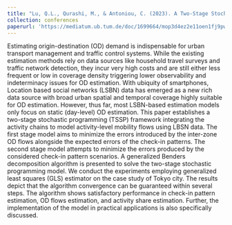 ```yaml
---
title: "Lu, Q.L., Qurashi, M., & Antoniou, C. (2023). A Two-Stage Stochastic Programming approach for Dynamic OD Estimation. In 102th TRB Annual Meeting 2023."
collection: conferences
paperurl: 'https://mediatum.ub.tum.de/doc/1699664/mop3d4ez2e11oen1fj9pwl1gf.pdf'
---
```

Estimating origin-destination (OD) demand is indispensable for urban transport management and traffic control systems. While the existing estimation methods rely on data sources like household travel surveys and traffic network detection, they incur very high costs and are still either less frequent or low in coverage density triggering lower observability and indeterminacy issues for OD estimation. With ubiquity of smartphones, Location based social networks (LSBN) data has emerged as a new rich data source with broad urban spatial and temporal coverage highly suitable for OD estimation. However, thus far, most LSBN-based estimation models only focus on static (day-level) OD estimation. This paper establishes a two-stage stochastic programming (TSSP) framework integrating the activity chains to model activity-level mobility flows using LBSN data. The first stage model aims to minimize the errors introduced by the inter-zone OD flows alongside the expected errors of the check-in patterns. The second stage model attempts to minimize the errors produced by the considered check-in pattern scenarios. A generalized Benders decomposition algorithm is presented to solve the two-stage stochastic programming model. We conduct the experiments employing generalized least squares (GLS) estimator on the case study of Tokyo city. The results depict that the algorithm convergence can be guaranteed within several steps. The algorithm shows satisfactory performance in check-in pattern estimation, OD flows estimation, and activity share estimation. Further, the implementation of the model in practical applications is also specifically discussed.